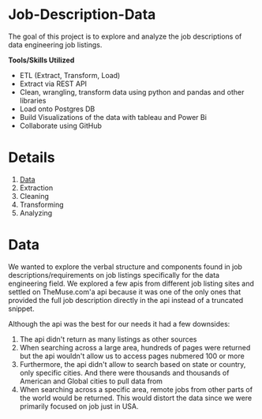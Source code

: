 # Job-Description-Data
  The goal of this project is to explore and analyze the job descriptions of data engineering job listings.
  
  
  
**Tools/Skills Utilized**
* ETL (Extract, Transform, Load)
* Extract via REST API
* Clean, wrangling, transform data using python and pandas and other libraries
* Load onto Postgres DB
* Build Visualizations of the data with tableau and Power Bi
* Collaborate using GitHub



# Details

1. [Data](#data)
2. Extraction
3. Cleaning
4. Transforming
5. Analyzing


# Data

  We wanted to explore the verbal structure and components found in job descriptions/requirements on job listings specifically for the data engineering field.  We explored a few apis from different job listing sites and settled on TheMuse.com'a api because it was one of the only ones that provided the full job description directly in the api instead of a truncated snippet.  
  
  Although the api was the best for our needs it had a few downsides:
  
   1. The api didn't return as many listings as other sources
   2. When searching across a large area, hundreds of pages were returned but the api wouldn't allow us to access pages nubmered 100 or more
   3. Furthermore, the api didn't allow to search based on state or country, only specific cities.  And there were thousands and thousands of American and Global cities to pull data from
   4. When searching across a specific area, remote jobs from other parts of the world would be returned.  This would distort the data since we were primarily focused on job just in USA.


